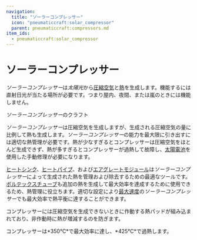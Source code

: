 ```yaml
---
navigation:
  title: "ソーラーコンプレッサー"
  icon: "pneumaticcraft:solar_compressor"
  parent: pneumaticcraft:compressors.md
item_ids:
  - pneumaticcraft:solar_compressor
---
```


# ソーラーコンプレッサー

*ソーラーコンプレッサー*は*太陽光*から[圧縮空気](../pressure.md)と[熱](../heat.md)を生成します。機能するには直射日光が当たる場所が必要です。つまり屋内、夜間、または嵐のときには機能しません。

*ソーラーコンプレッサー*のクラフト

<Recipe id="pneumaticcraft:solar_compressor" />

*ソーラーコンプレッサー*は圧縮空気を生成しますが、生成される圧縮空気の量に比例して熱も生成します。*ソーラーコンプレッサー*の能力を最大限に引き出すには適切な熱管理が必要です。熱が少なすぎるとコンプレッサーは圧縮空気をほとんど生成できず、熱が多すぎるとコンプレッサーが過熱して故障し、[太陽電池](../solar_cell.md)を使用した手動修理が必要になります。

[ヒートシンク](../heat_sink.md)、[ヒートパイプ](../heat_pipe.md)、および[エアグレートモジュール](../air_grate_module.md)は*ソーラーコンプレッサー*によって生成された熱を管理および除去するための最適なツールです。[ボルテックスチューブ](../vortex_tube.md)も追加の熱を生成して最大効率を達成するために使用できるため、熱管理に役立ちます。適切な設定により[最大速度](../upgrades.md#speed)の*ソーラーコンプレッサー*でも最大効率で熱平衡に達することができます。

コンプレッサーには圧縮空気を生成できないときに作動する熱パッドが組み込まれており、非作動時に熱が増減するのを防ぎます。

コンプレッサーは*350℃*で最大効率に達し、*425℃*で過熱します。

